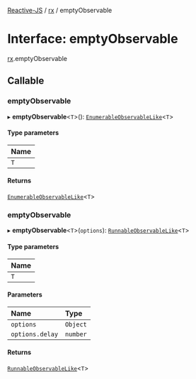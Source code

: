 [Reactive-JS](../README.md) / [rx](../modules/rx.md) / emptyObservable

# Interface: emptyObservable

[rx](../modules/rx.md).emptyObservable

## Callable

### emptyObservable

▸ **emptyObservable**<`T`\>(): [`EnumerableObservableLike`](rx.EnumerableObservableLike.md)<`T`\>

#### Type parameters

| Name |
| :------ |
| `T` |

#### Returns

[`EnumerableObservableLike`](rx.EnumerableObservableLike.md)<`T`\>

### emptyObservable

▸ **emptyObservable**<`T`\>(`options`): [`RunnableObservableLike`](rx.RunnableObservableLike.md)<`T`\>

#### Type parameters

| Name |
| :------ |
| `T` |

#### Parameters

| Name | Type |
| :------ | :------ |
| `options` | `Object` |
| `options.delay` | `number` |

#### Returns

[`RunnableObservableLike`](rx.RunnableObservableLike.md)<`T`\>
